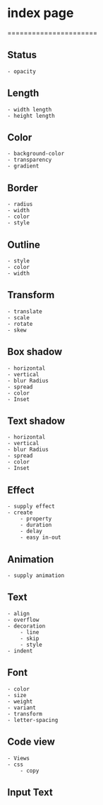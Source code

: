 # index page
======================

## Status
    - opacity

## Length
    - width length
    - height length

## Color
    - background-color
    - transparency
    - gradient

## Border
    - radius
    - width
    - color
    - style

## Outline
    - style
    - color
    - width
    
## Transform
    - translate
    - scale
    - rotate
    - skew

## Box shadow
    - horizontal
    - vertical
    - blur Radius
    - spread
    - color
    - Inset
        
## Text shadow
    - horizontal
    - vertical
    - blur Radius
    - spread
    - color
    - Inset
        
## Effect
    - supply effect
    - create
        - property
        - duration
        - delay
        - easy in-out

## Animation
    - supply animation

## Text
    - align
    - overflow
    - decoration
        - line
        - skip
        - style
    - indent    
    
## Font
    - color
    - size
    - weight
    - variant
    - transform
    - letter-spacing
    
## Code view
    - Views
    - css
        - copy

## Input Text
